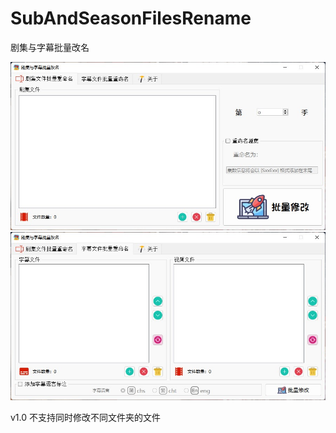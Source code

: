 # SubAndSeasonFilesRename

剧集与字幕批量改名

![image](https://github.com/Reboot93/SubAndSeasonFilesRename/raw/master/%E5%B1%8F%E5%B9%95%E6%88%AA%E5%9B%BE%202021-10-24%20235401.jpg)
![image](https://github.com/Reboot93/SubAndSeasonFilesRename/raw/master/%E5%B1%8F%E5%B9%95%E6%88%AA%E5%9B%BE%202021-10-24%20235410.jpg)

v1.0 不支持同时修改不同文件夹的文件